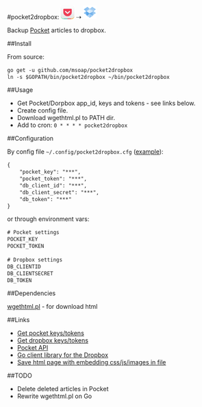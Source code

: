 #pocket2dropbox: <img src="https://raw.githubusercontent.com/msoap/msoap.github.com/master/img/pocket_icon.png" height="32" width="32"> ⇢ <img src="https://raw.githubusercontent.com/msoap/msoap.github.com/master/img/dropbox_icon.png" height="32" width="32">

Backup [Pocket](http://getpocket.com/) articles to dropbox.

##Install

From source:

    go get -u github.com/msoap/pocket2dropbox
    ln -s $GOPATH/bin/pocket2dropbox ~/bin/pocket2dropbox

##Usage

 * Get Pocket/Dorpbox app_id, keys and tokens - see links below.
 * Create config file.
 * Download wgethtml.pl to PATH dir.
 * Add to cron: `0 * * * * pocket2dropbox`

##Configuration

By config file `~/.config/pocket2dropbox.cfg` ([example](https://raw.githubusercontent.com/github.com/msoap/pocket2dropbox/misc/pocket2dropbox.cfg)):

    {
        "pocket_key": "***",
        "pocket_token": "***",
        "db_client_id": "***",
        "db_client_secret": "***",
        "db_token": "***"
    }

or through environment vars:

	# Pocket settings
	POCKET_KEY
	POCKET_TOKEN

	# Dropbox settings
	DB_CLIENTID
	DB_CLIENTSECRET
	DB_TOKEN

##Dependencies

[wgethtml.pl](https://gist.github.com/msoap/2567074) - for download html

##Links

 * [Get pocket keys/tokens](https://getpocket.com/developer/docs/authentication)
 * [Get dropbox keys/tokens](https://www.dropbox.com/developers/apps/create)
 * [Pocket API](https://getpocket.com/developer/docs/overview)
 * [Go client library for the Dropbox](https://github.com/stacktic/dropbox)
 * [Save html page with embedding css/js/images in file](https://gist.github.com/msoap/2567074)

##TODO

 * Delete deleted articles in Pocket
 * Rewrite wgethtml.pl on Go
